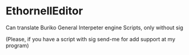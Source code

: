 # EthornellEditor
Can translate Buriko General Interpeter engine Scripts, only without sig

(Please, if you have a script with sig send-me for add support at my program)
